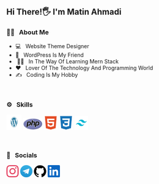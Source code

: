 <h2> Hi There!🖐 I'm Matin Ahmadi</h2>

<h3>👩‍💻 &nbsp; About Me</h3> 

- 💻 &nbsp; Website Theme Designer
- 👥 &nbsp; WordPress Is My Friend
- &nbsp;🚶‍♂️ &nbsp; In The Way Of Learning Mern Stack
- ❤ &nbsp; Lover Of The Technology And Programming World
- ✍ &nbsp; Coding Is My Hobby

<br>
<h3>⚙ &nbsp; Skills</h3>
<p>
  <a href="https://wordpress.org" target="_blank" rel="noreferrer"><img src="https://raw.githubusercontent.com/Matin-Ahmadi-2002/Matin-Ahmadi-2002/ee3c4090b695cbf76093cd42ef5da6ac74196bb8/WordPress.com-Logo.wine.svg" width="40" height="40" alt="WordPress" /></a>
  <a href="https://www.php.net/" target="_blank" rel="noreferrer"><img src="https://raw.githubusercontent.com/Matin-Ahmadi-2002/Matin-Ahmadi-2002/26eb1788eb0fd53920c7e01b7c2318769c8b96d5/PHP-logo.svg.svg" width="50" height="30" alt="php" /></a>
  <a href="https://www.w3schools.com/html" target="_blank" rel="noreferrer"><img src="https://raw.githubusercontent.com/Matin-Ahmadi-2002/Matin-Ahmadi-2002/26eb1788eb0fd53920c7e01b7c2318769c8b96d5/html5-colored.svg" width="36" height="36" alt="HTML5" /></a>
  <a href="https://www.w3.org/TR/css/#css" target="_blank" rel="noreferrer"><img src="https://raw.githubusercontent.com/Matin-Ahmadi-2002/Matin-Ahmadi-2002/26eb1788eb0fd53920c7e01b7c2318769c8b96d5/css3-colored.svg" width="36" height="36" alt="CSS3" /></a>
  <a href="https://tailwindcss.com/" target="_blank" rel="noreferrer"><img src="https://github.com/Matin-Ahmadi-2002/Matin-Ahmadi-2002/blob/main/nwt9ncojkvwmjfkaada8upafvpnu.png?raw=true" width="36" height="36" alt="CSS3" /></a>
</p>

<br>
<h3>📲 &nbsp; Socials</h3>
<p>
  <a href="https://www.instagram.com/matin_storesites/" target="_blank" rel="noreferrer"><img src="https://raw.githubusercontent.com/Matin-Ahmadi-2002/Matin-Ahmadi-2002/d56512578d2039988e5a6e4d6f6b846449450c73/instagram.svg" width="32" height="32" alt="Instagram" /></a>
  <a href="https://t.me/Matin_A_2002" target="_blank" rel="noreferrer"><img src="https://raw.githubusercontent.com/Matin-Ahmadi-2002/Matin-Ahmadi-2002/94adc897cccb514c227a97d04a7d9e05c0df6cd4/Telegram_logo.svg" width="32" height="32" alt="Telegram" /></a>
  <a href="https://github.com/matin-ahmadi-2002" target="_blank" rel="noreferrer"><img src="https://raw.githubusercontent.com/Matin-Ahmadi-2002/Matin-Ahmadi-2002/94adc897cccb514c227a97d04a7d9e05c0df6cd4/github.svg" width="32" height="32" alt="Github" /></a>
  <a href="https://linkedin.com/in/matin-ahmadi-69269827b" target="_blank" rel="noreferrer"><img src="https://raw.githubusercontent.com/Matin-Ahmadi-2002/Matin-Ahmadi-2002/94adc897cccb514c227a97d04a7d9e05c0df6cd4/linkedin.svg" width="32" height="32" alt="Linkedin" /></a>
</p>

